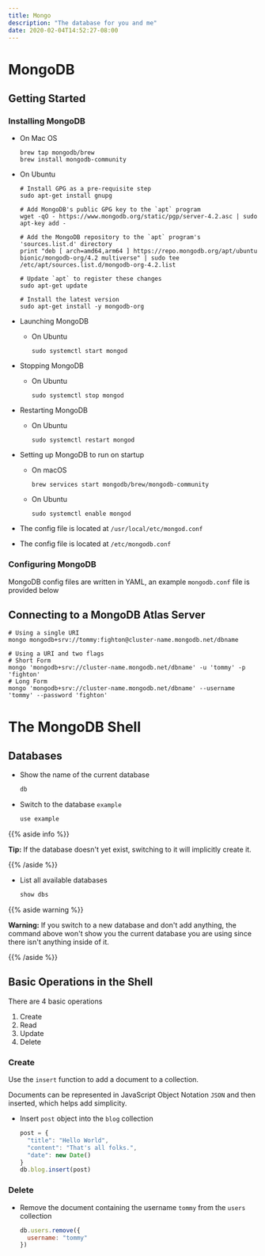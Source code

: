 ```yaml
---
title: Mongo
description: "The database for you and me"
date: 2020-02-04T14:52:27-08:00
---
```


# MongoDB

## Getting Started

### Installing MongoDB

* On Mac OS

  ```shell script
  brew tap mongodb/brew
  brew install mongodb-community
  ```

* On Ubuntu

  ```shell script
  # Install GPG as a pre-requisite step
  sudo apt-get install gnupg

  # Add MongoDB's public GPG key to the `apt` program
  wget -qO - https://www.mongodb.org/static/pgp/server-4.2.asc | sudo apt-key add -

  # Add the MongoDB repository to the `apt` program's 'sources.list.d' directory
  print "deb [ arch=amd64,arm64 ] https://repo.mongodb.org/apt/ubuntu bionic/mongodb-org/4.2 multiverse" | sudo tee /etc/apt/sources.list.d/mongodb-org-4.2.list

  # Update `apt` to register these changes
  sudo apt-get update

  # Install the latest version
  sudo apt-get install -y mongodb-org
  ```

* Launching MongoDB

  * On Ubuntu

    ```shell script
    sudo systemctl start mongod
    ```

* Stopping MongoDB

  * On Ubuntu

    ```shell script
    sudo systemctl stop mongod
    ```

* Restarting MongoDB

  * On Ubuntu

    ```shell script
    sudo systemctl restart mongod
    ```

* Setting up MongoDB to run on startup

  * On macOS

    ```shell script
    brew services start mongodb/brew/mongodb-community
    ```

  * On Ubuntu

    ```shell script
    sudo systemctl enable mongod
    ```

* The config file is located at `/usr/local/etc/mongod.conf`

* The config file is located at `/etc/mongodb.conf`

### Configuring MongoDB

MongoDB config files are written in YAML, an example `mongodb.conf` file is provided below

## Connecting to a MongoDB Atlas Server

```shell script
# Using a single URI
mongo mongodb+srv://tommy:fighton@cluster-name.mongodb.net/dbname

# Using a URI and two flags
# Short Form
mongo 'mongodb+srv://cluster-name.mongodb.net/dbname' -u 'tommy' -p 'fighton'
# Long Form
mongo 'mongodb+srv://cluster-name.mongodb.net/dbname' --username 'tommy' --password 'fighton'
```


# The MongoDB Shell

## Databases

* Show the name of the current database

  ```txt
  db
  ```

* Switch to the database `example`

  ```txt
  use example
  ```

{{% aside info %}}

**Tip:** If the database doesn't yet exist, switching to it will implicitly create it.

{{% /aside %}}

* List all available databases

  ```txt
  show dbs
  ```

{{% aside warning %}}

**Warning:** If you switch to a new database and don't add anything, the command above won't show you the current database you are using since there isn't anything inside of it.

{{% /aside %}}



## Basic Operations in the Shell

There are 4 basic operations
1. Create
2. Read
3. Update
4. Delete

### Create

Use the `insert` function to add a document to a collection.

Documents can be represented in JavaScript Object Notation `JSON` and then inserted, which helps add simplicity.

* Insert `post` object into the `blog` collection

  ```js
  post = {
    "title": "Hello World",
    "content": "That's all folks.",
    "date": new Date()
  }
  db.blog.insert(post)
  ```

### Delete

* Remove the document containing the username `tommy` from the `users` collection

  ```js
  db.users.remove({
    username: "tommy"
  })
  ```
